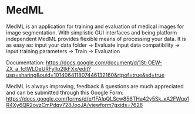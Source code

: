 # MedML
MedML is an application for training and evaluation of medical images for image segmentation. 
With simplistic GUI interfaces and being platform independent MedML provides flexible means of processing your data.
It is as easy as: input your data folder -> Evaluate input data compatibility -> input training parameters -> Train -> Evaluation

Documentation: https://docs.google.com/document/d/1St-OEW-ZX_a_fctWLOeURFyIlp2tkFXx/edit?usp=sharing&ouid=101406411807446132160&rtpof=true&sd=true

MedML is always improving, feedback & questions are much appreciated and can be submitted through this Google Form: https://docs.google.com/forms/d/e/1FAIpQLScw856THa42y5Sk_xA2FWqo1R4Xy6QR2ovzCmPdqv728JooJA/viewform?gxids=7628

